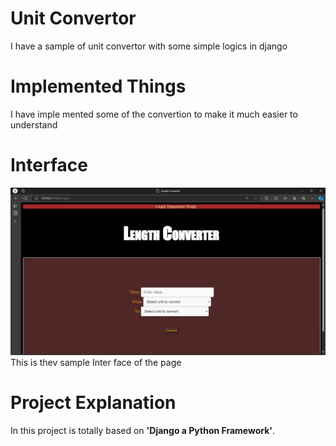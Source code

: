 # Unit Convertor
I have a sample of unit convertor with some simple logics in django
# Implemented Things
I have imple mented some of the convertion to make it much easier to understand
# Interface
![Length convertor](image.png)
This is thev sample Inter face of the page
# Project Explanation
In this project is totally based on **'Django a Python Framework'**.
